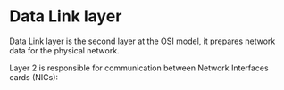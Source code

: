 # Data Link layer

Data Link layer is the second layer at the OSI model, it prepares network data for the physical network.

Layer 2 is responsible for communication between Network Interfaces cards (NICs):

